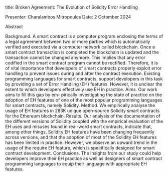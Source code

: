 title: Broken Agreement: The Evolution of Solidity Error Handling

Presenter: Charalambos Mitropoulos
Date: 2 Octomber 2024


Abstract

Background. A smart contract is a computer program enclosing 
the terms of a legal agreement between two or more parties which
is automatically verified and executed via a computer network
called blockchain. Once a smart contract transaction is completed
the blockchain is updated and the transaction cannot be changed
anymore. This implies that any error codified in the smart contract
program cannot be rectified. Therefore, it is of vital importance
that developers of smart contracts properly exploit error handling
to prevent issues during and after the contract execution. Existing
programming languages for smart contracts, support developers
in this task by providing a set of Error Handling (EH) features.
However, it is unclear the extent to which developers effectively
use EH in practice. Aims. Our work aims to fill this gap by em-
pirically investigating the state of practice on the adoption of EH
features of one of the most popular programming languages for
smart contracts, namely Solidity. Method. We empirically analyse
the usage of EH features in 283K unique open-source Solidity smart
contracts for the Ethereum blockchain. Results. Our analysis of
the documentation of the different versions of Solidity coupled
with the empirical evaluation of the EH uses and misuses found
in real-word smart contracts, indicate that, among other things,
Solidity EH features have been changing frequently across versions,
and that the adoption of most of the Solidity EH features has been
limited in practice. However, we observe an upward trend in the
usage of the require EH feature, which is specifically designed for
smart contract development. Conclusions. The insights from our
study could help developers improve their EH practice as well as
designers of smart contract programming languages to equip their
language with appropriate EH features.
